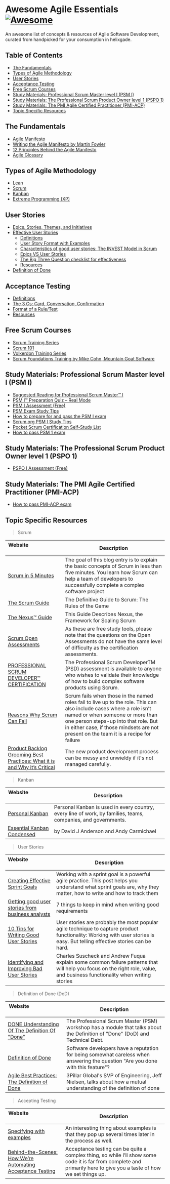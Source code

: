 # Awesome Agile Essentials [![Awesome](https://awesome.re/badge.svg)](https://github.com/helixgade/softwareMethologies)
An awesome list of concepts &amp; resources of Agile Software Development, curated from handpicked for your consumption in helixgade. 

## Table of Contents

- [The Fundamentals](#the-fundamentals)
- [Types of Agile Methodology](#types-of-agile-methodology)
- [User Stories](#user-stories)
- [Acceptance Testing](#acceptance-testing)
- [Free Scrum Courses](#free-scrum-courses)
- [Study Materials: Professional Scrum Master level I (PSM I)](#study-materials-professional-scrum-master-level-i-psm-i)
- [Study Materials: The Professional Scrum Product Owner level 1 (PSPO 1)](#study-materials-the-professional-scrum-product-owner-level-1-pspo-1)
- [Study Materials: The PMI Agile Certified Practitioner (PMI-ACP)](#study-materials-the-pmi-agile-certified-practitioner-pmi-acp)
- [Topic Specific Resources](#topic-specific-resources)

## The Fundamentals
- [Agile Manifesto](http://agilemanifesto.org)
- [Writing the Agile Manifesto by Martin Fowler](https://martinfowler.com/articles/agileStory.html)
- [12 Principles Behind the Agile Manifesto](https://www.agilealliance.org/agile101/12-principles-behind-the-agile-manifesto)
- [Agile Glossary](https://www.agilealliance.org/agile101/agile-glossary/)

## Types of Agile Methodology
- [Lean]()
- [Scrum](Scrum.md)
- [Kanban](Kanban.md)
- [Extreme Programming (XP)]()

## User Stories
- [Epics, Stories, Themes, and Initiatives](https://www.atlassian.com/agile/project-management/epics-stories-themes)
- [Effective User Stories](User-Stories.md#effective-user-stories)
    - [Definitions](User-Stories.md#definitions)
    - [User Story Format with Examples](User-Stories.md#user-story-format-with-examples)
    - [Characteristics of good user stories: The INVEST Model in Scrum](User-Stories.md#characteristics-of-good-user-stories-the-invest-model-in-scrum)
    - [Epics VS User Stories](User-Stories.md#epics-vs-user-stories)
    - [The Big Three Question checklist for effectiveness](User-Stories.md#the-big-three-question-checklist-for-effectiveness)
    - [Resources](User-Stories.md#resources)
- [Definition of Done](Definition-of-Done.md)

## Acceptance Testing
- [Definitions](Acceptance-Testing.md#definitions)
- [The 3 Cs: Card, Conversation, Confirmation](Acceptance-Testing.md#the-3-cs-card-conversation-confirmation)
- [Format of a Rule/Test](Acceptance-Testing.md#format-of-a-ruletest)
- [Resources](Acceptance-Testing.md#resources)

## Free Scrum Courses
- [Scrum Training Series](http://scrumtrainingseries.com/)
- [Scrum 101](https://scrum101.com/)
- [Volkerdon Training Series](https://www.volkerdon.com/courses/)
- [Scrum Foundations Training by Mike Cohn, Mountain Goat Software](https://www.mountaingoatsoftware.com/exclusive/scrum-foundations)

## Study Materials: Professional Scrum Master level I (PSM I)
- [Suggested Reading for Professional Scrum Master™ I](https://www.scrum.org/resources/suggested-reading-professional-scrum-master)
- [PSM I™ Preparation Quiz – Real Mode](https://mlapshin.com/index.php/scrum-quizzes/sm-real-mode/)
- [PSM I Assessment (Free)](https://www.volkerdon.com/courses/psm1)
- [PSM Exam Study Tips](https://mlapshin.com/index.php/2015/09/08/psm-exam/)
- [How to prepare for and pass the PSM I exam](https://psm.certification.guide/)
- [Scrum.org PSM I Study Tips](https://web.archive.org/web/20180215194840/http://www.scrumcrazy.com/Scrum.org+PSM+I+Study+Tips)
- [Pocket Scrum Certification Self-Study List](https://github.com/rubymorillo/pocket-scrum-self-study-list)
- [How to pass PSM 1 exam](https://www.volkerdon.com/pages/psm-1-exam-tips)

## Study Materials: The Professional Scrum Product Owner level 1 (PSPO 1)
- [PSPO I Assessment (Free)](https://www.volkerdon.com/courses/pspo1)

## Study Materials: The PMI Agile Certified Practitioner (PMI-ACP)
- [How to pass PMI-ACP exam](https://www.volkerdon.com/pages/pmi-acp-exam-tips)

## Topic Specific Resources

> Scrum

| Website&nbsp; &nbsp; &nbsp; &nbsp; &nbsp; &nbsp; &nbsp; &nbsp; &nbsp; &nbsp; &nbsp; &nbsp; &nbsp; &nbsp; | Description |
| ----------------------- | ------------------ |
| [Scrum in 5 Minutes](http://stephenwalther.com/archive/2012/08/17/scrum-in-5-minutes)| The goal of this blog entry is to explain the basic concepts of Scrum in less than five minutes. You learn how Scrum can help a team of developers to successfully complete a complex software project |
| [The Scrum Guide](https://www.scrumguides.org/docs/scrumguide/v2017/2017-Scrum-Guide-US.pdf)| The Definitive Guide to Scrum: The Rules of the Game |
| [The Nexus™ Guide](https://www.scrum.org/resources/nexus-guide)| This Guide Describes Nexus, the Framework for Scaling Scrum |
| [Scrum Open Assessments](https://www.scrum.org/open-assessments)| As these are free study tools, please note that the questions on the Open Assessments do not have the same level of difficulty as the certification assessments. |
| [PROFESSIONAL SCRUM DEVELOPER™ CERTIFICATION](https://www.scrum.org/professional-scrum-developer-certification)| The Professional Scrum DeveloperTM (PSD) assessment is available to anyone who wishes to validate their knowledge of how to build complex software products using Scrum. |
| [Reasons Why Scrum Can Fail](http://www.scrumexpert.com/knowledge/reasons-why-scrum-can-fail/)|  Scrum fails when those in the named roles fail to live up to the role. This can also include cases where a role isn’t named or when someone or more than one person steps-up into that role. But in either case, if those mindsets are not present on the team it is a recipe for failure |
| [Product Backlog Grooming Best Practices: What it is and Why it’s Critical](https://medium.com/back-to-the-napkin/product-backlog-grooming-best-practices-what-it-is-and-why-its-critical-e1f290bdee78)| The new product development process can be messy and unwieldy if it's not managed carefully. |


> Kanban

| Website&nbsp; &nbsp; &nbsp; &nbsp; &nbsp; &nbsp; &nbsp; &nbsp; &nbsp; &nbsp; &nbsp; &nbsp; &nbsp; &nbsp; | Description |
| ----------------------- | ------------------ |
| [Personal Kanban](https://www.personalkanban.com/pk/book/)| Personal Kanban is used in every country, every line of work, by families, teams, companies, and governments. |
| [Essential Kanban Condensed](https://resources.kanban.university/guide/)| by David J Anderson and Andy Carmichael |


> User Stories

| Website&nbsp; &nbsp; &nbsp; &nbsp; &nbsp; &nbsp; &nbsp; &nbsp; &nbsp; &nbsp; &nbsp; &nbsp; &nbsp; &nbsp; | Description |
| ----------------------- | ------------------ |
| [Creating Effective Sprint Goals](https://www.romanpichler.com/blog/effective-sprint-goals/)| Working with a sprint goal is a powerful agile practice. This post helps you understand what sprint goals are, why they matter, how to write and how to track them |
| [Getting good user stories from business analysts](https://agilekrc.com/agile-practices/user-stories/user-stories-requirements-from-agile-business-analysts)| 7 things to keep in mind when writing good requirements |
| [10 Tips for Writing Good User Stories](https://www.romanpichler.com/blog/10-tips-writing-good-user-stories/)| User stories are probably the most popular agile technique to capture product functionality: Working with user stories is easy. But telling effective stories can be hard. |
| [Identifying and Improving Bad User Stories](https://www.agileconnection.com/article/identifying-and-improving-bad-user-stories) | Charles Suscheck and Andrew Fuqua explain some common failure patterns that will help you focus on the right role, value, and business functionality when writing stories |


> Definition of Done (DoD)

| Website&nbsp; &nbsp; &nbsp; &nbsp; &nbsp; &nbsp; &nbsp; &nbsp; &nbsp; &nbsp; &nbsp; &nbsp; &nbsp; &nbsp; | Description |
| ----------------------- | ------------------ |
| [DONE Understanding Of The Definition Of "Done”](https://www.scrum.org/resources/blog/done-understanding-definition-done)| The Professional Scrum Master (PSM) workshop has a module that talks about the Definition of "Done" (DoD) and Technical Debt. |
| [Definition of Done](https://www.agilealliance.org/glossary/definition-of-done/)| Software developers have a reputation for being somewhat careless when answering the question "Are you done with this feature"? |
| [Agile Best Practices: The Definition of Done](https://www.youtube.com/watch?v=y9MYd6CCDwM) | 3Pillar Global's SVP of Engineering, Jeff Nielsen, talks about how a mutual understanding of the definition of done |


> Accepting Testing

| Website&nbsp; &nbsp; &nbsp; &nbsp; &nbsp; &nbsp; &nbsp; &nbsp; &nbsp; &nbsp; &nbsp; &nbsp; &nbsp; &nbsp; | Description |
| ----------------------- | ------------------ |
| [Specifying with examples](https://gojko.net/2008/11/04/specifying-with-examples/)| An interesting thing about examples is that they pop up several times later in the process as well. |
| [Behind-the-Scenes: How We’re Automating Acceptance Testing](https://deliciousbrains.com/how-were-automating-acceptance-testing/)| Acceptance testing can be quite a complex thing, so while I’ll show some code it is far from complete and primarily here to give you a taste of how we set things up. |

